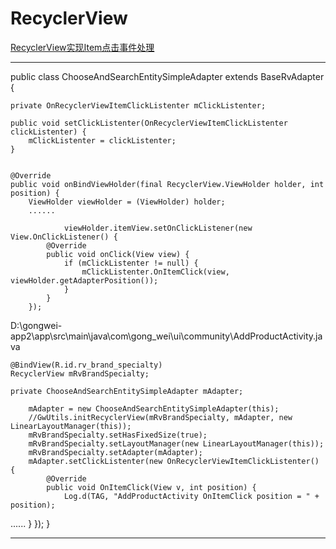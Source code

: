 RecyclerView
===

[RecyclerView实现Item点击事件处理](https://www.jianshu.com/p/4e5631a5c9bc)  

------------------
public class ChooseAndSearchEntitySimpleAdapter extends BaseRvAdapter {

    private OnRecyclerViewItemClickListenter mClickListenter;
    
    public void setClickListenter(OnRecyclerViewItemClickListenter clickListenter) {
        mClickListenter = clickListenter;
    }
    
    
    @Override
    public void onBindViewHolder(final RecyclerView.ViewHolder holder, int position) {
        ViewHolder viewHolder = (ViewHolder) holder;
        ......
        
                viewHolder.itemView.setOnClickListener(new View.OnClickListener() {
            @Override
            public void onClick(View view) {
                if (mClickListenter != null) {
                    mClickListenter.OnItemClick(view, viewHolder.getAdapterPosition());
                }
            }
        });
        
D:\gongwei-app2\app\src\main\java\com\gong_wei\ui\community\AddProductActivity.java


    @BindView(R.id.rv_brand_specialty)
    RecyclerView mRvBrandSpecialty;
    
    private ChooseAndSearchEntitySimpleAdapter mAdapter;
    
        mAdapter = new ChooseAndSearchEntitySimpleAdapter(this);
        //GwUtils.initRecyclerView(mRvBrandSpecialty, mAdapter, new LinearLayoutManager(this));
        mRvBrandSpecialty.setHasFixedSize(true);
        mRvBrandSpecialty.setLayoutManager(new LinearLayoutManager(this));
        mRvBrandSpecialty.setAdapter(mAdapter);
        mAdapter.setClickListenter(new OnRecyclerViewItemClickListenter() {
            @Override
            public void OnItemClick(View v, int position) {
                Log.d(TAG, "AddProductActivity OnItemClick position = " + position);
......
            }
        });
    }

------------------

